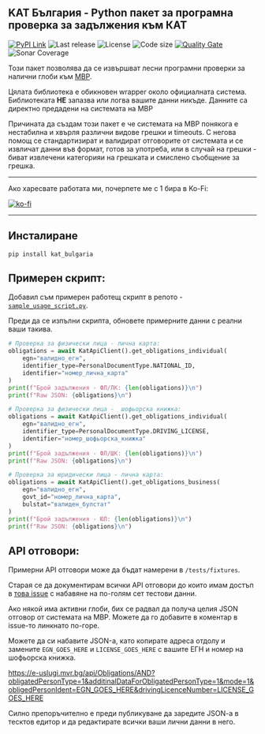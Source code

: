 ## KAT България - Python пакет за програмна проверка за задължения към КАТ

[![PyPI Link](https://img.shields.io/pypi/v/kat_bulgaria?style=flat-square)](https://pypi.org/project/kat-bulgaria/)
![Last release](https://img.shields.io/github/release-date/nedevski/py_kat_bulgaria?style=flat-square)
![License](https://img.shields.io/github/license/nedevski/py_kat_bulgaria?style=flat-square)
![Code size](https://img.shields.io/github/languages/code-size/nedevski/py_kat_bulgaria?style=flat-square)
[![Quality Gate](https://img.shields.io/sonar/quality_gate/Nedevski_py_kat_bulgaria?server=https%3A%2F%2Fsonarcloud.io&style=flat-square)](https://sonarcloud.io/summary/overall?id=Nedevski_py_kat_bulgaria&branch=master)
![Sonar Coverage](https://img.shields.io/sonar/coverage/Nedevski_py_kat_bulgaria?server=https%3A%2F%2Fsonarcloud.io&style=flat-square)

Този пакет позволява да се извършват лесни програмни проверки за налични глоби към [МВР](https://e-uslugi.mvr.bg/services/kat-obligations).

Цялата библиотека е обикновен wrapper около официалната система. Библиотеката **НЕ** запазва или логва вашите данни никъде. Данните са директно предадени на системата на МВР

Причината да създам този пакет е че системата на МВР понякога е нестабилна и хвърля различни видове грешки и timeouts. С негова помощ се стандартизират и валидират отговорите от системата и се извличат данни във формат, готов за употреба, или в случай на грешки - биват извлечени категорияи на грешката и смислено съобщение за грешка.

---

Ако харесвате работата ми, почерпете ме с 1 бира в Ko-Fi:

[![ko-fi](https://ko-fi.com/img/githubbutton_sm.svg)](https://ko-fi.com/nedevski/tip)

---

## Инсталиране

```shell
pip install kat_bulgaria
```

## Примерен скрипт:

Добавил съм примерен работещ скрипт в репото - [`sample_usage_script.py`](sample_usage_script.py).

Преди да се изпълни скрипта, обновете примерните данни с реални ваши такива.

```python
# Проверка за физически лица - лична карта:
obligations = await KatApiClient().get_obligations_individual(
    egn="валидно_егн",
    identifier_type=PersonalDocumentType.NATIONAL_ID,
    identifier="номер_лична_карта"
)
print(f"Брой задължения - ФЛ/ЛК: {len(obligations)}\n")
print(f"Raw JSON: {obligations}\n")
```

```python
# Проверка за физически лица -  шофьорска книжка:
obligations = await KatApiClient().get_obligations_individual(
    egn="валидно_егн",
    identifier_type=PersonalDocumentType.DRIVING_LICENSE,
    identifier="номер_шофьорска_книжка"
)
print(f"Брой задължения - ФЛ/ШК: {len(obligations)}\n")
print(f"Raw JSON: {obligations}\n")
```

```python
# Проверка за юридически лица - лична карта:
obligations = await KatApiClient().get_obligations_business(
    egn="валидно_егн",
    govt_id="номер_лична_карта",
    bulstat="валиден_булстат"
)
print(f"Брой задължения - ЮЛ: {len(obligations)}\n")
print(f"Raw JSON: {obligations}\n")
```

## API отговори:

Примерни API отговори може да бъдат намерени в `/tests/fixtures`.

Старая се да документирам всички API отговори до които имам достъп в [това issue](https://github.com/Nedevski/py_kat_bulgaria/issues/2) с набавяне на по-голям сет тестови данни.

Ако някой има активни глоби, бих се радвал да получа целия JSON отговор от системата на МВР. Можете да го добавите в коментар в issue-то линкнато по-горе.

Можете да си набавите JSON-а, като копирате адреса отдолу и замените `EGN_GOES_HERE` и `LICENSE_GOES_HERE` с вашите ЕГН и номер на шофьорска книжка.

https://e-uslugi.mvr.bg/api/Obligations/AND?obligatedPersonType=1&additinalDataForObligatedPersonType=1&mode=1&obligedPersonIdent=EGN_GOES_HERE&drivingLicenceNumber=LICENSE_GOES_HERE

Силно препоръчително е преди публикуване да заредите JSON-a в тесктов едитор и да редактирате всички ваши лични данни в него.
